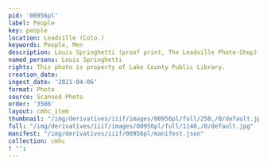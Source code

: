 ```yaml
---
pid: '00956pl'
label: People
key: people
location: Leadville (Colo.)
keywords: People, Men
description: Louis Springhetti (proof print, The Leadville Photo-Shop)
named_persons: Louis Springhetti
rights: This photo is property of Lake County Public Library.
creation_date: 
ingest_date: '2021-04-06'
format: Photo
source: Scanned Photo
order: '3506'
layout: cmhc_item
thumbnail: "/img/derivatives/iiif/images/00956pl/full/250,/0/default.jpg"
full: "/img/derivatives/iiif/images/00956pl/full/1140,/0/default.jpg"
manifest: "/img/derivatives/iiif/00956pl/manifest.json"
collection: cmhc
! '': 
---
```

